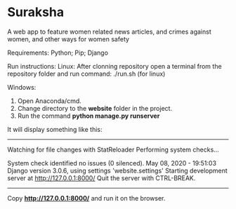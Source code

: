 # Suraksha
A web app to feature women related news articles, and crimes against women, and other ways for women safety

Requirements:
Python; Pip; Django

Run instructions:
Linux:
After clonning repository open a terminal from the repository folder and run command:
./run.sh (for linux)

Windows:
1. Open Anaconda/cmd. 
2. Change directory to the **website** folder in the project.
3. Run the command **python manage.py runserver**

It will display something like this:

-------------------------
Watching for file changes with StatReloader
Performing system checks...

System check identified no issues (0 silenced).
May 08, 2020 - 19:51:03
Django version 3.0.6, using settings 'website.settings'
Starting development server at http://127.0.0.1:8000/
Quit the server with CTRL-BREAK.

-------------------------
Copy **http://127.0.0.1:8000/** and run it on the browser.

